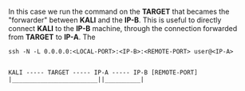 In this case we run the command on the **TARGET** that becames the "forwarder" between **KALI** and the **IP-B**. This is useful to directly connect **KALI** to the **IP-B** machine, through the connection forwarded from **TARGET** to **IP-A**. The

```shell
ssh -N -L 0.0.0.0:<LOCAL-PORT>:<IP-B>:<REMOTE-PORT> user@<IP-A>
```

```

KALI ----- TARGET ----- IP-A ----- IP-B [REMOTE-PORT]
|________________________||__________|

```
